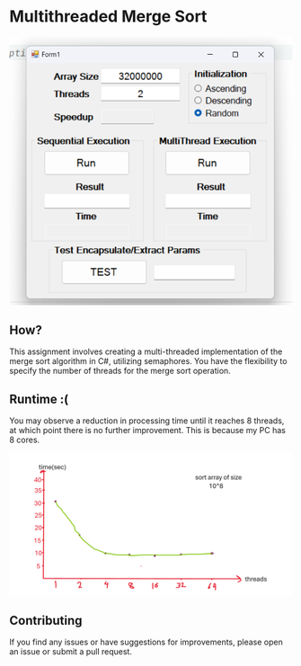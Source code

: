 # Multithreaded Merge Sort
![Merge Sort](img/design.png)

## How?
This assignment involves creating a multi-threaded implementation of the merge sort algorithm in C#, utilizing semaphores. You have the flexibility to specify the number of threads for the merge sort operation.


## Runtime :(
You may observe a reduction in processing time until it reaches 8 threads, at which point there is no further improvement. This is because my PC has 8 cores.


![Merge Sort](img/runtime.png)


## Contributing

If you find any issues or have suggestions for improvements, please open an issue or submit a pull request.
